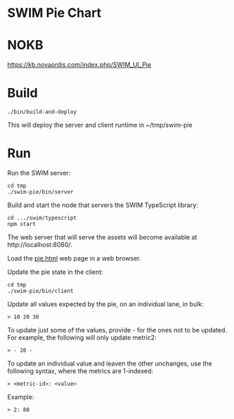 # SWIM Pie Chart

# NOKB

https://kb.novaordis.com/index.php/SWIM_UI_Pie

# Build

````
./bin/build-and-deploy
````

This will deploy the server and client runtime in ~/tmp/swim-pie

# Run

Run the SWIM server:

````
cd tmp
./swim-pie/bin/server
````

Build and start the node that servers the SWIM TypeScript library:

````
cd .../swim/typescript
npm start
````

The web server that will serve the assets will become available at http://localhost:8080/.

Load the [pie.html](./pie.html) web page in a web browser.

Update the pie state in the client:

````
cd tmp
./swim-pie/bin/client
````

Update all values expected by the pie, on an individual lane, in bulk:

````
> 10 20 30
````

To update just some of the values, provide - for the ones not to be updated. 
For example, the following will only update metric2:

````
> - 20 -
````

To update an individual value and leaven the other unchanges, use the following syntax,
where the metrics are 1-indexed:

````
> <metric-id>: <value>
````

Example: 

````
> 2: 80
````
